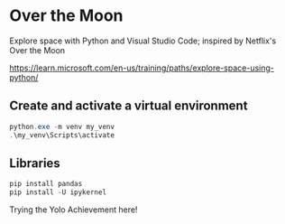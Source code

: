 # Over the Moon

Explore space with Python and Visual Studio Code; inspired by Netflix's Over the Moon

<https://learn.microsoft.com/en-us/training/paths/explore-space-using-python/>

## Create and activate a virtual environment

```powershell
python.exe -m venv my_venv
.\my_venv\Scripts\activate
```

## Libraries

```powershell
pip install pandas
pip install -U ipykernel
```

Trying the Yolo Achievement here!
